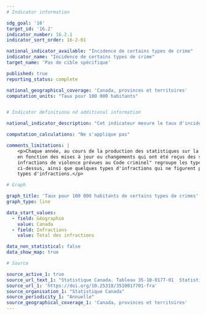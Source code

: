 ```yaml
---
# Indicator information

sdg_goal: '16'
target_id: '16.2'
indicator_number: 16.2.1
indicator_sort_order: 16-2-01

national_indicator_available: "Incidence de certains types de crime"
indicator_name: "Incidence de certains types de crime"
target_name: 'Pas de cible spécifique'

published: true
reporting_status: complete

national_geographical_coverage: 'Canada, provinces et territoires'
computation_units: "Taux pour 100 000 habitants"


# Indicator definitiona nd additional information

national_indicator_description: "Cet indicateur mesure le taux d'incidence de certains types de crimes."

computation_calculations: "Ne s'applique pas"

comments_limitations: |
    <p>Chaque année, au cours de la production des statistiques sur la criminalité, les données de l'année précédente sont révisées 
    en fonction des mises à jour ou changements qui ont été reçus des services de police.</p><p>La ligne de total "Total des 
    infractions de violence prévues au Code criminel" regroupe les types d'infractions sélectionnées qui figurent dans le tableau 
    ci-dessus, ainsi que quelques types d'infractions qui ne figurent pas dans le tableau. Voir le tableau source pour tous les 
    types d'infractions.</p>

# Graph

graph_title: 'Taux pour 100 000 habitants de certains types de crimes'
graph_type: line

data_start_values:
  - field: Géographie
    value: Canada
  - field: Infractions
    value: Total des infractions

data_non_statistical: false
data_show_map: true

# Source

source_active_1: true
source_url_text_1: "Statistique Canada. Tableau 35-10-0177-01  Statistiques des crimes fondés sur l'affaire, par infractions détaillées, Canada, provinces, territoires et régions métropolitaines de recensement"
source_url_1: 'https://doi.org/10.25318/3510017701-fra'
source_organisation_1: "Statistique Canada"
source_periodicity_1: "Annuelle"
source_geographical_coverage_1: 'Canada, provinces et territoires'
---
```

